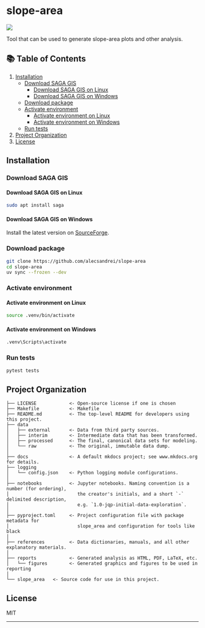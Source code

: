 # slope-area

<a target="_blank" href="https://cookiecutter-data-science.drivendata.org/">
    <img src="https://img.shields.io/badge/CCDS-Project%20template-328F97?logo=cookiecutter" />
</a>

Tool that can be used to generate slope-area plots and other analysis.

## 📚 Table of Contents

1. [Installation](#installation)  
   - [Download SAGA GIS](#download-saga-gis)  
     - [Download SAGA GIS on Linux](#download-saga-gis-on-linux)  
     - [Download SAGA GIS on Windows](#download-saga-gis-on-windows)  
   - [Download package](#download-package)  
   - [Activate environment](#activate-environment)  
     - [Activate environment on Linux](#activate-environment-on-linux)  
     - [Activate environment on Windows](#activate-environment-on-windows)  
   - [Run tests](#run-tests)  
2. [Project Organization](#project-organization)  
3. [License](#license)

## Installation

### Download SAGA GIS

#### Download SAGA GIS on Linux

```sh
sudo apt install saga
```

#### Download SAGA GIS on Windows

Install the latest version on [SourceForge](https://sourceforge.net/projects/saga-gis/files/latest/download).

### Download package

```sh
git clone https://github.com/alecsandrei/slope-area
cd slope-area
uv sync --frozen --dev
```

### Activate environment

#### Activate environment on Linux

```sh
source .venv/bin/activate
```

#### Activate environment on Windows

```sh
.venv\Scripts\activate
```

### Run tests

```sh
pytest tests
```

## Project Organization

```text
├── LICENSE            <- Open-source license if one is chosen
├── Makefile           <- Makefile
├── README.md          <- The top-level README for developers using this project.
├── data
│   ├── external       <- Data from third party sources.
│   ├── interim        <- Intermediate data that has been transformed.
│   ├── processed      <- The final, canonical data sets for modeling.
│   └── raw            <- The original, immutable data dump.
│
├── docs               <- A default mkdocs project; see www.mkdocs.org for details.
├── logging
│   └── config.json    <- Python logging module configurations.
│
├── notebooks          <- Jupyter notebooks. Naming convention is a number (for ordering),
│                         the creator's initials, and a short `-` delimited description,
│                         e.g. `1.0-jqp-initial-data-exploration`.
│
├── pyproject.toml     <- Project configuration file with package metadata for 
│                         slope_area and configuration for tools like black
│
├── references         <- Data dictionaries, manuals, and all other explanatory materials.
│
├── reports            <- Generated analysis as HTML, PDF, LaTeX, etc.
│   └── figures        <- Generated graphics and figures to be used in reporting
│
└── slope_area   <- Source code for use in this project.
```

## License

MIT

--------
